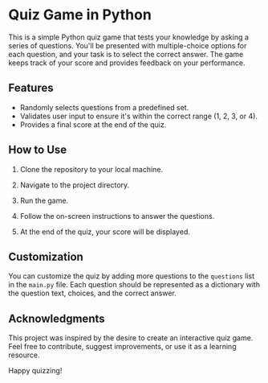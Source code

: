 # Quiz Game in Python

This is a simple Python quiz game that tests your knowledge by asking a series of questions. You'll be presented with multiple-choice options for each question, and your task is to select the correct answer. The game keeps track of your score and provides feedback on your performance.

## Features

- Randomly selects questions from a predefined set.
- Validates user input to ensure it's within the correct range (1, 2, 3, or 4).
- Provides a final score at the end of the quiz.

## How to Use

1. Clone the repository to your local machine.

2. Navigate to the project directory.

3. Run the game.

4. Follow the on-screen instructions to answer the questions.

5. At the end of the quiz, your score will be displayed.

## Customization

You can customize the quiz by adding more questions to the `questions` list in the `main.py` file. Each question should be represented as a dictionary with the question text, choices, and the correct answer.

## Acknowledgments

This project was inspired by the desire to create an interactive quiz game. Feel free to contribute, suggest improvements, or use it as a learning resource.

Happy quizzing!





